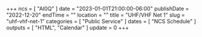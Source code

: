 +++
ncs = [ "AI0Q" ]
date = "2023-01-01T21:00:00-06:00"
publishDate = "2022-12-20"
endTime = ""
location = ""
title = "UHF/VHF Net 1"
slug = "uhf-vhf-net-1"
categories = [ "Public Service" ]
dates = [ "NCS Schedule" ]
outputs = [ "HTML", "Calendar" ]
update = 0
+++
